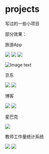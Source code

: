 # projects
写过的一些小项目

部分效果：

旅游App

<img src="https://github.com/lpkshuai/projects/blob/master/imgs/qn1.png?raw=true" />
<img src="https://github.com/lpkshuai/projects/blob/master/imgs/qn2.png?raw=true" />
<img src="https://github.com/lpkshuai/projects/blob/master/imgs/qn3.png?raw=true" />

![Image text](https://github.com/lpkshuai/projects/blob/master/imgs/qn1.png?raw=true)

京东

<img src="https://github.com/lpkshuai/projects/blob/master/imgs/jd.png?raw=true" />

<img src="https://github.com/lpkshuai/projects/blob/master/imgs/dl.png?raw=true" />

博客

<img src="https://github.com/lpkshuai/projects/blob/master/imgs/baidu.png?raw=true" />

<img src="https://github.com/lpkshuai/projects/blob/master/imgs/blog.png?raw=true" />

星巴克

<img src="https://github.com/lpkshuai/projects/blob/master/imgs/starbuck.png?raw=true" />

教师工作量统计系统

<img src="https://github.com/lpkshuai/projects/blob/master/imgs/system.png?raw=true" />

<img src="https://github.com/lpkshuai/projects/blob/master/imgs/tj.png?raw=true" />
